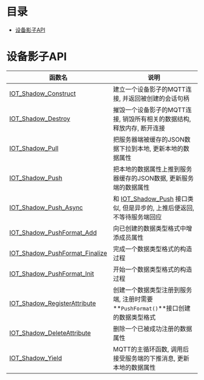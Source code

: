 # <a name="目录">目录</a>
+ [设备影子API](#设备影子API)

# <a name="设备影子API">设备影子API</a>

| 函数名                                                              | 说明
|---------------------------------------------------------------------|-------------------------------------------------
| [IOT_Shadow_Construct](#IOT_Shadow_Construct)                       | 建立一个设备影子的MQTT连接, 并返回被创建的会话句柄
| [IOT_Shadow_Destroy](#IOT_Shadow_Destroy)                           | 摧毁一个设备影子的MQTT连接, 销毁所有相关的数据结构, 释放内存, 断开连接
| [IOT_Shadow_Pull](#IOT_Shadow_Pull)                                 | 把服务器端被缓存的JSON数据下拉到本地, 更新本地的数据属性
| [IOT_Shadow_Push](#IOT_Shadow_Push)                                 | 把本地的数据属性上推到服务器缓存的JSON数据, 更新服务端的数据属性
| [IOT_Shadow_Push_Async](#IOT_Shadow_Push_Async)                     | 和 [IOT_Shadow_Push](#IOT_Shadow_Push) 接口类似, 但是异步的, 上推后便返回, 不等待服务端回应
| [IOT_Shadow_PushFormat_Add](#IOT_Shadow_PushFormat_Add)             | 向已创建的数据类型格式中增添成员属性
| [IOT_Shadow_PushFormat_Finalize](#IOT_Shadow_PushFormat_Finalize)   | 完成一个数据类型格式的构造过程
| [IOT_Shadow_PushFormat_Init](#IOT_Shadow_PushFormat_Init)           | 开始一个数据类型格式的构造过程
| [IOT_Shadow_RegisterAttribute](#IOT_Shadow_RegisterAttribute)       | 创建一个数据类型注册到服务端, 注册时需要**`PushFormat()`**接口创建的数据类型格式
| [IOT_Shadow_DeleteAttribute](#IOT_Shadow_DeleteAttribute)           | 删除一个已被成功注册的数据属性
| [IOT_Shadow_Yield](#IOT_Shadow_Yield)                               | MQTT的主循环函数, 调用后接受服务端的下推消息, 更新本地的数据属性


